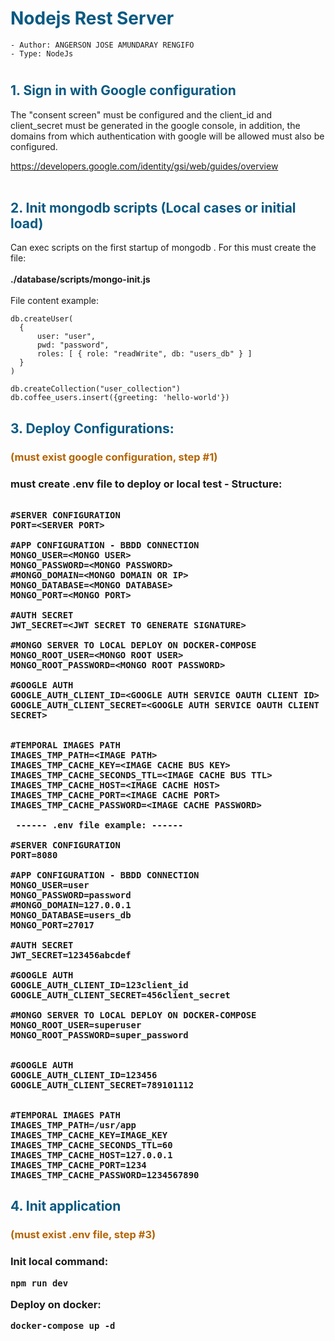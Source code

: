 <h1 style="color:#075982;font-weight:bold"> Nodejs Rest Server </h1>

```
- Author: ANGERSON JOSE AMUNDARAY RENGIFO
- Type: NodeJs
```
#

<h2 style="color:#075982;font-weight:bold">1. Sign in with Google configuration</h2>
<p>
The "consent screen" must be configured and the client_id and client_secret must be generated in the google console, in addition, the domains from which authentication with google will be allowed must also be configured.

https://developers.google.com/identity/gsi/web/guides/overview<br><br>
</p>


<h2 style="color:#075982;font-weight:bold">2. Init mongodb scripts (Local cases or initial load)</h2>
<p>
Can exec scripts on the first startup of mongodb . For this must create the file:<br><br>
<b>./database/scripts/mongo-init.js</b><br><br>
File content example:<br>
</p>

```
db.createUser(
  {
      user: "user",
      pwd: "password",
      roles: [ { role: "readWrite", db: "users_db" } ]
  }
)

db.createCollection("user_collection")
db.coffee_users.insert({greeting: 'hello-world'})

```

<h2 style="color:#075982;font-weight:bold">3. Deploy Configurations:</h2>
<h3 style="color:#b56402;font-weight:bold">(must exist google configuration, step #1)<h3>
must create .env file to deploy or local test - Structure:</p>

```

#SERVER CONFIGURATION
PORT=<SERVER PORT>

#APP CONFIGURATION - BBDD CONNECTION
MONGO_USER=<MONGO USER>
MONGO_PASSWORD=<MONGO PASSWORD>
#MONGO_DOMAIN=<MONGO DOMAIN OR IP>
MONGO_DATABASE=<MONGO DATABASE>
MONGO_PORT=<MONGO PORT>

#AUTH SECRET
JWT_SECRET=<JWT SECRET TO GENERATE SIGNATURE>

#MONGO SERVER TO LOCAL DEPLOY ON DOCKER-COMPOSE
MONGO_ROOT_USER=<MONGO ROOT USER>
MONGO_ROOT_PASSWORD=<MONGO ROOT PASSWORD>

#GOOGLE AUTH
GOOGLE_AUTH_CLIENT_ID=<GOOGLE AUTH SERVICE OAUTH CLIENT ID>
GOOGLE_AUTH_CLIENT_SECRET=<GOOGLE AUTH SERVICE OAUTH CLIENT SECRET>


#TEMPORAL IMAGES PATH
IMAGES_TMP_PATH=<IMAGE PATH>
IMAGES_TMP_CACHE_KEY=<IMAGE CACHE BUS KEY>
IMAGES_TMP_CACHE_SECONDS_TTL=<IMAGE CACHE BUS TTL>
IMAGES_TMP_CACHE_HOST=<IMAGE CACHE HOST>
IMAGES_TMP_CACHE_PORT=<IMAGE CACHE PORT>
IMAGES_TMP_CACHE_PASSWORD=<IMAGE CACHE PASSWORD>

 ------ .env file example: ------

#SERVER CONFIGURATION
PORT=8080

#APP CONFIGURATION - BBDD CONNECTION
MONGO_USER=user
MONGO_PASSWORD=password
#MONGO_DOMAIN=127.0.0.1
MONGO_DATABASE=users_db
MONGO_PORT=27017

#AUTH SECRET
JWT_SECRET=123456abcdef

#GOOGLE AUTH
GOOGLE_AUTH_CLIENT_ID=123client_id
GOOGLE_AUTH_CLIENT_SECRET=456client_secret

#MONGO SERVER TO LOCAL DEPLOY ON DOCKER-COMPOSE
MONGO_ROOT_USER=superuser
MONGO_ROOT_PASSWORD=super_password


#GOOGLE AUTH
GOOGLE_AUTH_CLIENT_ID=123456
GOOGLE_AUTH_CLIENT_SECRET=789101112


#TEMPORAL IMAGES PATH
IMAGES_TMP_PATH=/usr/app
IMAGES_TMP_CACHE_KEY=IMAGE_KEY
IMAGES_TMP_CACHE_SECONDS_TTL=60
IMAGES_TMP_CACHE_HOST=127.0.0.1
IMAGES_TMP_CACHE_PORT=1234
IMAGES_TMP_CACHE_PASSWORD=1234567890

```

<h2 style="color:#075982;font-weight:bold">4. Init application</h2>
<h3 style="color:#b56402;font-weight:bold">(must exist .env file, step #3)<h3>
<p>Init local command:</p>

```
npm run dev
```

<p>Deploy on docker:</p>

```
docker-compose up -d
```